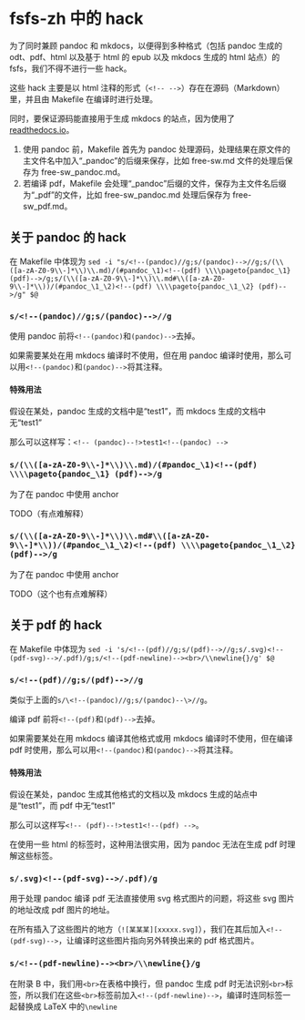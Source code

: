 # fsfs-zh 中的 hack
为了同时兼顾 pandoc 和 mkdocs，以便得到多种格式（包括 pandoc 生成的 odt、pdf、html 以及基于 html 的 epub 以及 mkdocs 生成的 html 站点）的 fsfs，我们不得不进行一些 hack。

这些 hack 主要是以 html 注释的形式（`<!-- -->`）存在在源码（Markdown）里，并且由 Makefile 在编译时进行处理。

同时，要保证源码能直接用于生成 mkdocs 的站点，因为使用了 [readthedocs.io](https://readthedocs.io)。

1. 使用 pandoc 前，Makefile 首先为 pandoc 处理源码，处理结果在原文件的主文件名中加入“\_pandoc”的后缀来保存，比如 free-sw.md 文件的处理后保存为 free-sw\_pandoc.md。
2. 若编译 pdf，Makefile 会处理“\_pandoc”后缀的文件，保存为主文件名后缀为“\_pdf”的文件，比如 free-sw\_pandoc.md 处理后保存为 free-sw\_pdf.md。

## 关于 pandoc 的 hack
在 Makefile 中体现为 
`sed -i "s/<!--(pandoc)//g;s/(pandoc)-->//g;s/(\\([a-zA-Z0-9\\-]*\\)\\.md)/(#pandoc_\1)<!--(pdf) \\\\pageto{pandoc_\1} (pdf)-->/g;s/(\\([a-zA-Z0-9\\-]*\\)\\.md#\\([a-zA-Z0-9\\-]*\\))/(#pandoc_\1_\2)<!--(pdf) \\\\pageto{pandoc_\1_\2} (pdf)-->/g" $@`

### `s/<!--(pandoc)//g;s/(pandoc)-->//g`
使用 pandoc 前将`<!--(pandoc)`和`(pandoc)-->`去掉。

如果需要某处在用 mkdocs 编译时不使用，但在用 pandoc 编译时使用，那么可以用`<!--(pandoc)`和`(pandoc)-->`将其注释。

#### 特殊用法
假设在某处，pandoc 生成的文档中是“test1”，而 mkdocs 生成的文档中无“test1”

那么可以这样写：`<!-- (pandoc)--!>test1<!--(pandoc) -->`
### `s/(\\([a-zA-Z0-9\\-]*\\)\\.md)/(#pandoc_\1)<!--(pdf) \\\\pageto{pandoc_\1} (pdf)-->/g`
为了在 pandoc 中使用 anchor

TODO（有点难解释）
### `s/(\\([a-zA-Z0-9\\-]*\\)\\.md#\\([a-zA-Z0-9\\-]*\\))/(#pandoc_\1_\2)<!--(pdf) \\\\pageto{pandoc_\1_\2} (pdf)-->/g`
为了在 pandoc 中使用 anchor

TODO（这个也有点难解释）
## 关于 pdf 的 hack
在 Makefile 中体现为
`sed -i 's/<!--(pdf)//g;s/(pdf)-->//g;s/.svg)<!--(pdf-svg)-->/.pdf)/g;s/<!--(pdf-newline)--><br>/\\newline{}/g' $@`

### `s/<!--(pdf)//g;s/(pdf)-->//g`
类似于上面的`s/\<!--(pandoc)//g;s/(pandoc)--\>//g`。

编译 pdf 前将`<!--(pdf)`和`(pdf)-->`去掉。

如果需要某处在用 mkdocs 编译其他格式或用 mkdocs 编译时不使用，但在编译 pdf 时使用，那么可以用`<!--(pandoc)`和`(pandoc)-->`将其注释。

#### 特殊用法
假设在某处，pandoc 生成其他格式的文档以及 mkdocs 生成的站点中是“test1”，而 pdf 中无“test1”

那么可以这样写`<!-- (pdf)--!>test1<!--(pdf) -->`。

在使用一些 html 的标签时，这种用法很实用，因为 pandoc 无法在生成 pdf 时理解这些标签。
### `s/.svg)<!--(pdf-svg)-->/.pdf)/g`
用于处理 pandoc 编译 pdf 无法直接使用 svg 格式图片的问题，将这些 svg 图片的地址改成 pdf 图片的地址。

在所有插入了这些图片的地方（`![某某某][xxxxx.svg]`），我们在其后加入`<!--(pdf-svg)-->`，让编译时这些图片指向另外转换出来的 pdf 格式图片。
### `s/<!--(pdf-newline)--><br>/\\newline{}/g`
在附录 B 中，我们用`<br>`在表格中换行，但 pandoc 生成 pdf 时无法识别`<br>`标签，所以我们在这些`<br>`标签前加入`<!--(pdf-newline)-->`，编译时连同标签一起替换成 LaTeX 中的`\newline`
